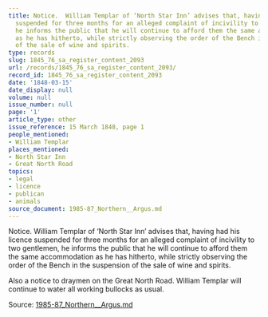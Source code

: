 ```yaml
---
title: Notice.  William Templar of ‘North Star Inn’ advises that, having had his licence
  suspended for three months for an alleged complaint of incivility to two gentlemen,
  he informs the public that he will continue to afford them the same accommodation
  as he has hitherto, while strictly observing the order of the Bench in the suspension
  of the sale of wine and spirits.
type: records
slug: 1845_76_sa_register_content_2093
url: /records/1845_76_sa_register_content_2093/
record_id: 1845_76_sa_register_content_2093
date: '1848-03-15'
date_display: null
volume: null
issue_number: null
page: '1'
article_type: other
issue_reference: 15 March 1848, page 1
people_mentioned:
- William Templar
places_mentioned:
- North Star Inn
- Great North Road
topics:
- legal
- licence
- publican
- animals
source_document: 1985-87_Northern__Argus.md
---
```


Notice.  William Templar of ‘North Star Inn’ advises that, having had his licence suspended for three months for an alleged complaint of incivility to two gentlemen, he informs the public that he will continue to afford them the same accommodation as he has hitherto, while strictly observing the order of the Bench in the suspension of the sale of wine and spirits.

Also a notice to draymen on the Great North Road.  William Templar will continue to water all working bullocks as usual.

Source: [1985-87_Northern__Argus.md](/downloads/markdown/1985-87_Northern__Argus.md)
